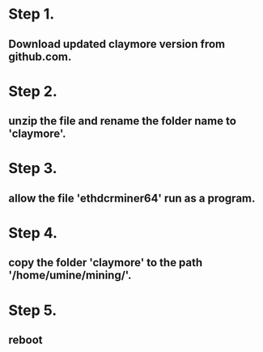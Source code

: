 # Step 1.

## Download updated claymore version from github.com.

# Step 2.

## unzip the file and rename the folder name to 'claymore'.

# Step 3.

## allow the file 'ethdcrminer64' run as a program.

# Step 4.

## copy the folder 'claymore' to the path '/home/umine/mining/'.

# Step 5.

## reboot
